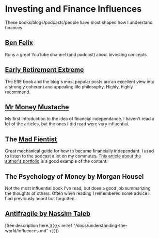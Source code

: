 # Investing and Finance Influences

These books/blogs/podcasts/people have most shaped how I understand finances.

## [Ben Felix](https://www.youtube.com/channel/UCDXTQ8nWmx_EhZ2v-kp7QxA)

Runs a great YouTube channel (and podcast) about investing concepts.

## [Early Retirement Extreme](http://earlyretirementextreme.com/)

The ERE book and the blog's most popular posts are an excellent view into a
strongly coherent and appealing life philosophy. Highly, highly recommend.

## [Mr Money Mustache](https://www.mrmoneymustache.com/)

My first introduction to the idea of financial independance. I haven't read a lot of the articles, but the ones I did read were very influential.

## The [Mad Fientist](https://www.madfientist.com/)

Great mechanical guide for how to become financially independant. I used to
listen to the podcast a lot on my commutes. [This article about the author's portfolio](https://www.madfientist.com/my-portfolio/) is a good example of the content.

## The Psychology of Money by Morgan Housel

Not the most influential book I've read, but does a good job summarizing the
thoughts of others. Often when reading I remembered some advice I had
previously heard but forgotten.

## [Antifragile by Nassim Taleb](https://en.wikipedia.org/wiki/Antifragile)

[See description here.](({{< relref "/docs/understanding-the-world/influences.md" >}}))
